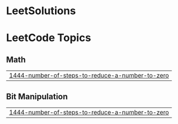 # LeetSolutions
<!---LeetCode Topics Start-->
# LeetCode Topics
## Math
|  |
| ------- |
| [1444-number-of-steps-to-reduce-a-number-to-zero](https://github.com/Manoj1823/LeetSolutions/tree/master/1444-number-of-steps-to-reduce-a-number-to-zero) |
## Bit Manipulation
|  |
| ------- |
| [1444-number-of-steps-to-reduce-a-number-to-zero](https://github.com/Manoj1823/LeetSolutions/tree/master/1444-number-of-steps-to-reduce-a-number-to-zero) |
<!---LeetCode Topics End-->